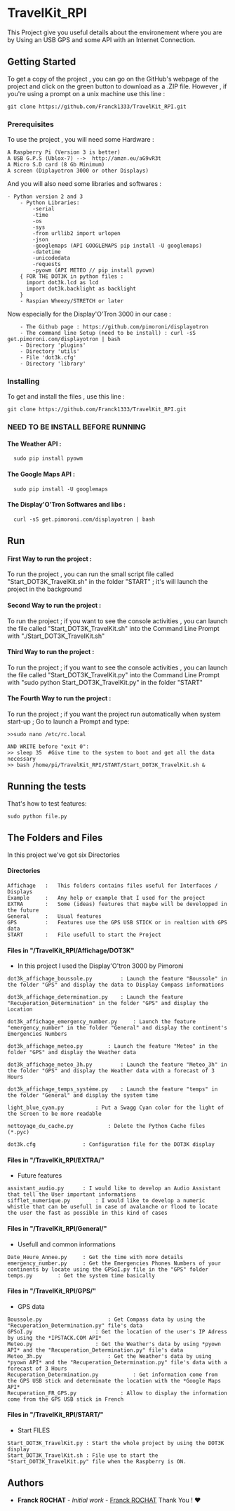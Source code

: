 # TravelKit_RPI  
  
This Project give you useful details about the environement where you are by Using an USB GPS and some API with an Internet Connection. 
  
## Getting Started  
  
To get a copy of the project , you can go on the GitHub's webpage of the project and click on the green button to download as a .ZIP file. However , if you're using a prompt on a unix machine use this line :

```
git clone https://github.com/Franck1333/TravelKit_RPI.git
```
  
### Prerequisites  
  
To use the project , you will need some Hardware :
  
```  
A Raspberry Pi (Version 3 is better)
A USB G.P.S (Ublox-7) -->  http://amzn.eu/aG9vR3t
A Micro S.D card (8 Gb Minimum)
A screen (Diplayotron 3000 or other Displays) 
```  
  And you will also need some libraries and softwares :

```
- Python version 2 and 3
	- Python Libraries:
		-serial
		-time
		-os
		-sys
		-from urllib2 import urlopen
		-json
		-googlemaps (API GOOGLEMAPS pip install -U googlemaps)
		-datetime
		-unicodedata
		-requests
		-pyowm (API METEO // pip install pyowm)
    { FOR THE DOT3K in python files :
      import dot3k.lcd as lcd
      import dot3k.backlight as backlight
    }
	- Raspian Wheezy/STRETCH or later

```

Now especially for the Display'O'Tron 3000 in our case :

```
	- The Github page : https://github.com/pimoroni/displayotron
	- The command line Setup (need to be install) : curl -sS get.pimoroni.com/displayotron | bash
	- Directory 'plugins'
	- Directory 'utils'
	- File 'dot3k.cfg'
	- Directory 'library'
```
  
### Installing  
To get and install the files , use this line : 
```
git clone https://github.com/Franck1333/TravelKit_RPI.git
```

### NEED TO BE INSTALL BEFORE RUNNING

#### The Weather API :
```
  sudo pip install pyowm
```

#### The Google Maps API :

```
  sudo pip install -U googlemaps
```

#### The Display'O'Tron Softwares and libs :

```
  curl -sS get.pimoroni.com/displayotron | bash
```
## Run
#### First Way to run the project :
To run the project , you can run the small script file called "Start_DOT3K_TravelKit.sh" in the folder "START" ; it's will launch the project in the background

#### Second Way to run the project :
To run the project ; if you want to see the console activities , you can launch the file called "Start_DOT3K_TravelKit.sh"  into the Command Line Prompt with "./Start_DOT3K_TravelKit.sh"

#### Third Way to run the project :
To run the project ; if you want to see the console activities , you can launch the file called "Start_DOT3K_TravelKit.py" into the Command Line Prompt with "sudo python Start_DOT3K_TravelKit.py" in the folder "START"

#### The Fourth Way to run the project :
To run the project ; if you want the project run automatically when system start-up ; Go to launch a Prompt and type:

```
>>sudo nano /etc/rc.local

AND WRITE before "exit 0":
>> sleep 35  #Give time to the system to boot and get all the data necessary
>> bash /home/pi/TravelKit_RPI/START/Start_DOT3K_TravelKit.sh &

```

## Running the tests  
  
That's how to test features:

    sudo python file.py

## The Folders and Files

In this project we've got six Directories

#### Directories
```
Affichage 	: 	This folders contains files useful for Interfaces / Displays
Example 	: 	Any help or example that I used for the project
EXTRA 		: 	Some (ideas) features that maybe will be developped in the future
General 	: 	Usual features
GPS 		:	Features use the GPS USB STICK or in realtion with GPS data
START 		:	File usefull to start the Project
```

#### Files in "/TravelKit_RPI/Affichage/DOT3K"
- In this project I used the Display'O'tron 3000 by Pimoroni
```
dot3k_affichage_boussole.py 		: Launch the feature "Boussole" in the folder "GPS" and display the data to Display Compass informations

dot3k_affichage_determination.py 	: Launch the feature "Recuperation_Determination" in the folder "GPS" and display the Location

dot3k_affichage_emergency_number.py 	: Launch the feature "emergency_number" in the folder "General" and display the continent's Emergencies Numbers

dot3k_affichage_meteo.py 		: Launch the feature "Meteo" in the folder "GPS" and display the Weather data

dot3k_affichage_meteo_3h.py 		: Launch the feature "Meteo_3h" in the folder "GPS" and display the Weather data with a forecast of 3 Hours

dot3k_affichage_temps_système.py 	: Launch the feature "temps" in the folder "General" and display the system time

light_blue_cyan.py 			: Put a Swagg Cyan color for the light of the Screen to be more readable

nettoyage_du_cache.py 			: Delete the Python Cache files (*.pyc)

dot3k.cfg 				: Configuration file for the DOT3K display

```
#### Files in "/TravelKit_RPI/EXTRA/"
 - Future features
```
assistant_audio.py 		: I would like to develop an Audio Assistant that tell the User important informations
sifflet_numerique.py 		: I would like to develop a numeric whistle that can be usefull in case of avalanche or flood to locate the user the fast as possible in this kind of cases
```
#### Files in "/TravelKit_RPI/General/"
- Usefull and common informations
```
Date_Heure_Annee.py 	: Get the time with more details
emergency_number.py 	: Get the Emergencies Phones Numbers of your continents by locate using the GPSoI.py file in the "GPS" folder
temps.py 		: Get the system time basically
```

#### Files in "/TravelKit_RPI/GPS/"
- GPS data
```
Boussole.py 					: Get Compass data by using the "Recuperation_Determination.py" file's data
GPSoI.py 					: Get the location of the user's IP Adress by using the *IPSTACK.COM API*
Meteo.py 					: Get the Weather's data by using *pyown API* and the "Recuperation_Determination.py" file's data
Meteo_3h.py 					: Get the Weather's data by using *pyown API* and the "Recuperation_Determination.py" file's data with a forecast of 3 Hours
Recuperation_Determination.py 			: Get information come from the GPS USB stick and determinate the location with the *Google Maps API*
Recuperation_FR_GPS.py 				: Allow to display the information come from the GPS USB stick in French
```
#### Files in "/TravelKit_RPI/START/"
- Start FILES
```
Start_DOT3K_TravelKit.py : Start the whole project by using the DOT3K display
Start_DOT3K_TravelKit.sh : File use to start the "Start_DOT3K_TravelKit.py" file when the Raspberry is ON.
```



## Authors

-   **Franck ROCHAT**  -  _Initial work_  -  [Franck ROCHAT](https://github.com/Franck1333)  Thank You !  :heart:
